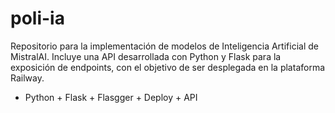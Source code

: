 # poli-ia
Repositorio para la implementación de modelos de Inteligencia Artificial de MistralAI. Incluye una API desarrollada con Python y Flask para la exposición de endpoints, con el objetivo de ser desplegada en la plataforma Railway.

- Python + Flask + Flasgger + Deploy + API
